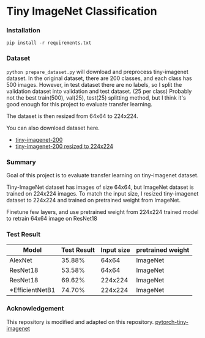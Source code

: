 # Tiny ImageNet Classification

### Installation

```
pip install -r requirements.txt
```

### Dataset

`python prepare_dataset.py` will download and preprocess tiny-imagenet dataset.
In the original dataset, there are 200 classes, and each class has 500 images.
However, in test dataset there are no labels, so I split the validation dataset into validation and test dataset. (25 per class)
Probably not the best train(500), val(25), test(25) splitting method, but I think it's good enough for this project to evaluate transfer learning.

The dataset is then resized from 64x64 to 224x224.

You can also download dataset here.
- [tiny-imagenet-200](https://github.com/tjmoon0104/pytorch-tiny-imagenet/releases/download/tiny-imagenet-dataset/processed-tiny-imagenet-200.zip)
- [tiny-imagenet-200 resized to 224x224](https://github.com/tjmoon0104/pytorch-tiny-imagenet/releases/download/tiny-imagenet-dataset/tiny-224.zip)

### Summary

Goal of this project is to evaluate transfer learning on tiny-imagenet dataset.

Tiny-ImageNet dataset has images of size 64x64, but ImageNet dataset is trained on 224x224 images.
To match the input size, I resized tiny-imagenet dataset to 224x224 and trained on pretrained weight from ImageNet.

Finetune few layers, and use pretrained weight from 224x224 trained model to retrain 64x64 image on ResNet18

### Test Result

| Model           | Test Result | Input size | pretrained weight |
| --------------- | ----------- | ---------- | ----------------- |
| AlexNet         | 35.88%      | 64x64      | ImageNet          |
| ResNet18        | 53.58%      | 64x64      | ImageNet          |
| ResNet18        | 69.62%      | 224x224    | ImageNet          |
| *EfficientNetB1 | 74.70%      | 224x224    | ImageNet          |

### Acknowledgement

This repository is modified and adapted on this repository.
[pytorch-tiny-imagenet](https://github.com/tjmoon0104/pytorch-tiny-imagenet)
